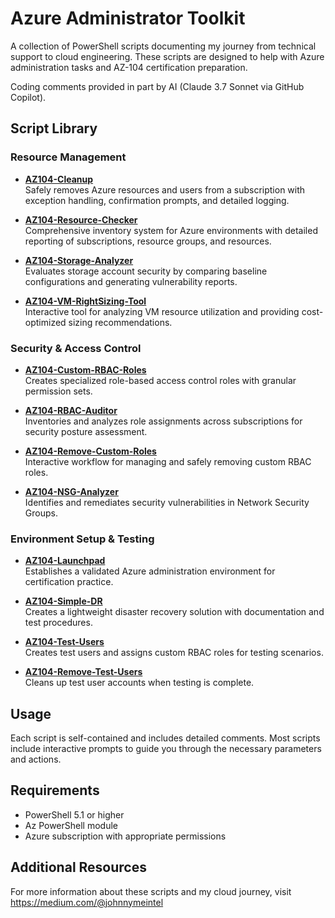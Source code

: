 # Azure Administrator Toolkit

A collection of PowerShell scripts documenting my journey from technical support to cloud engineering. These scripts are designed to help with Azure administration tasks and AZ-104 certification preparation.

Coding comments provided in part by AI (Claude 3.7 Sonnet via GitHub Copilot).

## Script Library

### Resource Management
- **[AZ104-Cleanup](https://github.com/johnnymeintel/AZ104admintoolkit/blob/main/scripts/AZ104-Cleanup.ps1)**  
  Safely removes Azure resources and users from a subscription with exception handling, confirmation prompts, and detailed logging.

- **[AZ104-Resource-Checker](https://github.com/johnnymeintel/AZ104admintoolkit/blob/main/scripts/AZ104-Resource-Checker.ps1)**  
  Comprehensive inventory system for Azure environments with detailed reporting of subscriptions, resource groups, and resources.

- **[AZ104-Storage-Analyzer](https://github.com/johnnymeintel/AZ104admintoolkit/blob/main/scripts/AZ104-Storage-Analyzer.ps1)**  
  Evaluates storage account security by comparing baseline configurations and generating vulnerability reports.

- **[AZ104-VM-RightSizing-Tool](https://github.com/johnnymeintel/AZ104admintoolkit/blob/main/scripts/AZ104-VM-RightSizing-Tool.ps1)**  
  Interactive tool for analyzing VM resource utilization and providing cost-optimized sizing recommendations.

### Security & Access Control
- **[AZ104-Custom-RBAC-Roles](https://github.com/johnnymeintel/AZ104admintoolkit/blob/main/scripts/AZ104-Custom-RBAC-Roles.ps1)**  
  Creates specialized role-based access control roles with granular permission sets.
  
- **[AZ104-RBAC-Auditor](https://github.com/johnnymeintel/AZ104admintoolkit/blob/main/scripts/AZ104-RBAC-Auditor.ps1)**  
  Inventories and analyzes role assignments across subscriptions for security posture assessment.
  
- **[AZ104-Remove-Custom-Roles](https://github.com/johnnymeintel/AZ104admintoolkit/blob/main/scripts/AZ104-Remove-Custom-Roles.ps1)**  
  Interactive workflow for managing and safely removing custom RBAC roles.
  
- **[AZ104-NSG-Analyzer](https://github.com/johnnymeintel/AZ104admintoolkit/blob/main/scripts/AZ104-NSG-Analyzer.ps1)**  
  Identifies and remediates security vulnerabilities in Network Security Groups.

### Environment Setup & Testing
- **[AZ104-Launchpad](https://github.com/johnnymeintel/AZ104admintoolkit/blob/main/scripts/AZ104-Launchpad.ps1)**  
  Establishes a validated Azure administration environment for certification practice.
  
- **[AZ104-Simple-DR](https://github.com/johnnymeintel/AZ104admintoolkit/blob/main/scripts/AZ104-Simple-DR.ps1)**  
  Creates a lightweight disaster recovery solution with documentation and test procedures.
  
- **[AZ104-Test-Users](https://github.com/johnnymeintel/AZ104admintoolkit/blob/main/scripts/AZ104-Test-Users.ps1)**  
  Creates test users and assigns custom RBAC roles for testing scenarios.
  
- **[AZ104-Remove-Test-Users](https://github.com/johnnymeintel/AZ104admintoolkit/blob/main/scripts/AZ104-Remove-Test-Users.ps1)**  
  Cleans up test user accounts when testing is complete.

## Usage

Each script is self-contained and includes detailed comments. Most scripts include interactive prompts to guide you through the necessary parameters and actions.

## Requirements

- PowerShell 5.1 or higher
- Az PowerShell module
- Azure subscription with appropriate permissions

## Additional Resources

For more information about these scripts and my cloud journey, visit https://medium.com/@johnnymeintel

